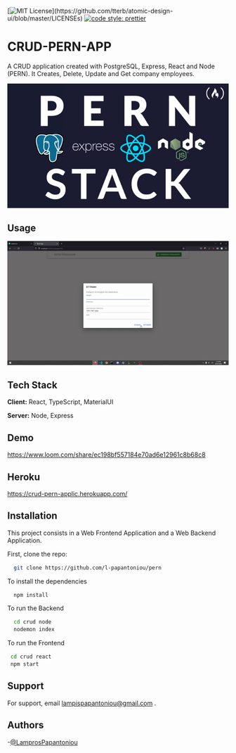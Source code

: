 [![MIT License](https://img.shields.io/apm/l/atomic-design-ui.svg?)](https://github.com/tterb/atomic-design-ui/blob/master/LICENSEs)  [![code style: prettier](https://img.shields.io/badge/code_style-prettier-ff69b4.svg?style=flat-square)](https://github.com/prettier/prettier)

# CRUD-PERN-APP

A CRUD application created with PostgreSQL, Express, React and Node (PERN). It Creates,
Delete, Update and Get company employees.

![Logo](logo.png)

## Usage

![](Hnet-image.gif)

## Tech Stack

**Client:** React, TypeScript, MaterialUI

**Server:** Node, Express

## Demo

https://www.loom.com/share/ec198bf557184e70ad6e12961c8b68c8

## Heroku

https://crud-pern-applic.herokuapp.com/

## Installation

This project consists in a Web Frontend Application and a Web Backend Application.

First, clone the repo:

```bash
  git clone https://github.com/l-papantoniou/pern
```

To install the dependencies

```bash
  npm install
```

To run the Backend

```bash
  cd crud node
  nodemon index
```

To run the Frontend

```bash
 cd crud react
 npm start
```

## Support

For support, email lampispapantoniou@gmail.com .

## Authors

-[@LamprosPapantoniou ](https://github.com/LamprosPapantoniou)
